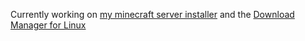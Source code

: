 Currently working on [my minecraft server installer](https://github.com/Lordva/minecraft-server-installer) and the [Download Manager for Linux](https://github.com/Lordva/Download_manager)



